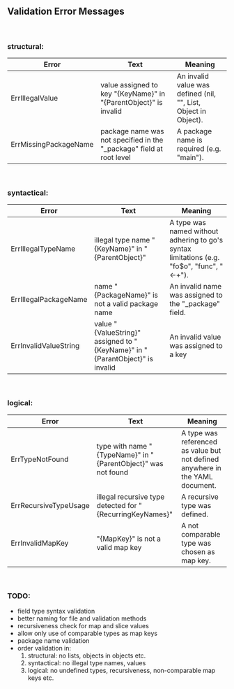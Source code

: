 ## Validation Error Messages
<br/> 

### structural:

| Error | Text | Meaning |
|---|---------|----------|
| ErrIllegalValue | value assigned to key "{KeyName}" in "{ParentObject}" is invalid | An invalid value was defined (nil, "", List, Object in Object). |
| ErrMissingPackageName | package name was not specified in the "_package" field at root level | A package name is required (e.g. "main"). |
<br/> 

### syntactical:
| Error | Text | Meaning |
|---|---------|----------|
| ErrIllegalTypeName | illegal type name "{KeyName}" in "{ParentObject}" | A type was named without adhering to go's syntax limitations (e.g. "fo$o", "func", "<-+"). |
| ErrIllegalPackageName | name "{PackageName}" is not a valid package name | An invalid name was assigned to the "_package" field. |
| ErrInvalidValueString | value "{ValueString}" assigned to "{KeyName}" in "{ParantObject}" is invalid | An invalid value was assigned to a key |
<br/> 

### logical:
| Error | Text | Meaning |
|---|---------|----------|
| ErrTypeNotFound | type with name "{TypeName}" in "{ParentObject}" was not found | A type was referenced as value but not defined anywhere in the YAML document. |
| ErrRecursiveTypeUsage | illegal recursive type detected for "{RecurringKeyNames}" | A recursive type was defined. |
| ErrInvalidMapKey | "{MapKey}" is not a valid map key | A not comparable type was chosen as map key. |
<br/> 

### TODO:
- field type syntax validation
- better naming for file and validation methods
- recursiveness check for map and slice values
- allow only use of comparable types as map keys
- package name validation
- order validation in:
    1. structural: no lists, objects in objects etc.
    2. syntactical: no illegal type names, values
    3. logical: no undefined types, recursiveness, non-comparable map keys etc.
